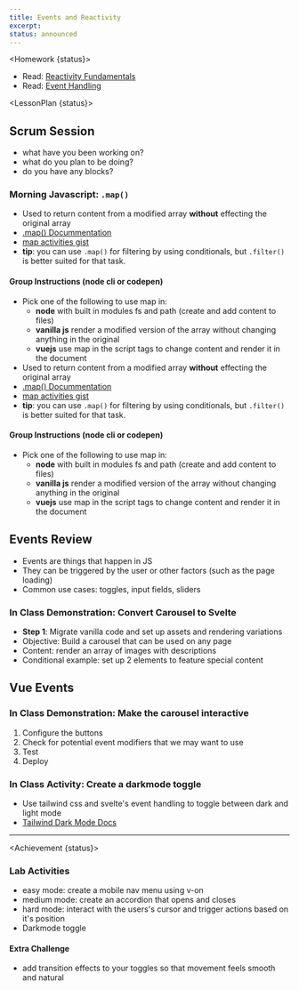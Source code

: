 ```yaml
---
title: Events and Reactivity
excerpt:
status: announced
---
```


<script>
	import Homework from "$lib/components/Homework.svelte";
	import LessonPlan from "$lib/components/LessonPlan.svelte";
	import Achievement from "$lib/components/Achievement.svelte";
</script>

<Homework {status}>

- Read: [Reactivity Fundamentals](https://vuejs.org/guide/essentials/reactivity-fundamentals.html)
- Read: [Event Handling](https://vuejs.org/guide/essentials/event-handling.html#event-handling)

</Homework>

<LessonPlan {status}>

<h2 id="scrum-meeting">Scrum Session</h2>

- what have you been working on?
- what do you plan to be doing?
- do you have any blocks?

### Morning Javascript: `.map()`

- Used to return content from a modified array **without** effecting the original array
- [.map() Docummentation](https://developer.mozilla.org/en-US/docs/Web/JavaScript/Reference/Global_Objects/Array/map)
- [map activities gist](https://gist.github.com/ashx3s/efc642ac2af5423666f3403d2a6dff9e)
- **tip**: you can use `.map()` for filtering by using conditionals, but `.filter()` is better suited for that task.

#### Group Instructions (node cli or codepen)
- Pick one of the following to use map in:
	- **node** with built in modules fs and path (create and add content to files)
	- **vanilla js** render a modified version of the array without changing anything in the original
	- **vuejs** use map in the script tags to change content and render it in the document
- Used to return content from a modified array **without** effecting the original array
- [.map() Docummentation](https://developer.mozilla.org/en-US/docs/Web/JavaScript/Reference/Global_Objects/Array/map)
- [map activities gist](https://gist.github.com/ashx3s/efc642ac2af5423666f3403d2a6dff9e)
- **tip**: you can use `.map()` for filtering by using conditionals, but `.filter()` is better suited for that task.

#### Group Instructions (node cli or codepen)
- Pick one of the following to use map in:
	- **node** with built in modules fs and path (create and add content to files)
	- **vanilla js** render a modified version of the array without changing anything in the original
	- **vuejs** use map in the script tags to change content and render it in the document
<h2>Events Review</h2>

- Events are things that happen in JS
- They can be triggered by the user or other factors (such as the page loading)
- Common use cases: toggles, input fields, sliders



### In Class Demonstration: Convert Carousel to Svelte

- **Step 1**: Migrate vanilla code and set up assets and rendering variations
- Objective: Build a carousel that can be used on any page
- Content: render an array of images with descriptions
- Conditional example: set up 2 elements to feature special content

<h2 id="vue-events">Vue Events</h2>



### In Class Demonstration: Make the carousel interactive

1. Configure the buttons
2. Check for potential event modifiers that we may want to use
3. Test
4. Deploy

### In Class Activity: Create a darkmode toggle

- Use tailwind css and svelte's event handling to toggle between dark and light mode
- [Tailwind Dark Mode Docs](https://tailwindcss.com/docs/dark-mode)

---

</LessonPlan>

<Achievement {status}>

### Lab Activities

- easy mode: create a mobile nav menu using v-on
- medium mode: create an accordion that opens and closes
- hard mode: interact with the users's cursor and trigger actions based on it's position
- Darkmode toggle

#### Extra Challenge
- add transition effects to your toggles so that movement feels smooth and natural

</Achievement>
